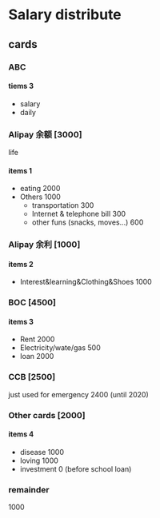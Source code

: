 # Salary distribute

## cards

### ABC

#### tiems 3

* salary
* daily

### Alipay 余额 [3000]

life

#### items 1

* eating 2000
* Others 1000
  * transportation 300
  * Internet & telephone bill 300
  * other funs (snacks, moves...) 600

### Alipay 余利 [1000]

#### items 2

* Interest&learning&Clothing&Shoes 1000

### BOC [4500]

#### items 3

* Rent 2000
* Electricity/wate/gas 500
* loan 2000

### CCB [2500]

just used for emergency 2400 (until 2020)

### Other cards [2000]

#### items 4

* disease 1000
* loving 1000
* investment 0 (before school loan)

### remainder

1000